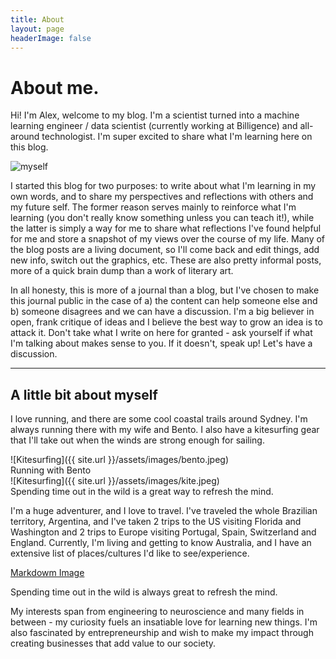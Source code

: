 ```yaml
---
title: About
layout: page
headerImage: false
---
```



<h1>About me.</h1>
<!-- ![Profile Image]({% if site.external-image %}{{ site.picture }}{% else %}{{ site.url }}/{{ site.picture }}{% endif %}) -->
<p>Hi! I'm Alex, welcome to my blog. I'm a scientist turned into a machine learning engineer / data scientist (currently working at Billigence) and all-around technologist. I'm super excited to share what I'm learning here on this blog.</p>

<!-- ![me]({{ site.url }}/assets/images/self2.jpeg) -->

<div class="side-by-side">
    <div class="toleft">
        <img class="image" src="{{ site.url }}/assets/images/self2.jpeg" alt="myself">
        <!-- <figcaption class="caption">Photo by John Doe</figcaption> -->
    </div>
    <div class="toright">
        <p>I started this blog for two purposes: to write about what I'm learning in my own words, and to share my perspectives and reflections with others and my future self. The former reason serves mainly to reinforce what I'm learning (you don't really know something unless you can teach it!), while the latter is simply a way for me to share what reflections I've found helpful for me and store a snapshot of my views over the course of my life. Many of the blog posts are a living document, so I'll come back and edit things, add new info, switch out the graphics, etc. These are also pretty informal posts, more of a quick brain dump than a work of literary art.</p>
    </div>
</div>

<p>In all honesty, this is more of a journal than a blog, but I've chosen to make this journal public in the case of a) the content can help someone else and b) someone disagrees and we can have a discussion. I'm a big believer in open, frank critique of ideas and I believe the best way to grow an idea is to attack it. Don't take what I write on here for granted - ask yourself if what I'm talking about makes sense to you. If it doesn't, speak up! Let's have a discussion.</p>

---

<h2>A little bit about myself</h2>

<div class="side-by-side">
    <div class="toleft">
		<p>I love running, and there are some cool coastal trails around Sydney. I'm always running there with my wife and Bento. I also have a kitesurfing gear that I'll take out when the winds are strong enough for sailing.</p>
    </div>
    <div class="toright">
		![Kitesurfing]({{ site.url }}/assets/images/bento.jpeg)
		<figcaption class="caption">Running with Bento</figcaption>
    </div>
</div>
![Kitesurfing]({{ site.url }}/assets/images/kite.jpeg)
<figcaption class="caption">Spending time out in the wild is a great way to refresh the mind.</figcaption>

<p>I'm a huge adventurer, and I love to travel. I've traveled the whole Brazilian territory, Argentina, and I've taken 2 trips to the US visiting Florida and Washington and 2 trips to Europe visiting Portugal, Spain, Switzerland and England. Currently, I'm living and getting to know Australia, and I have an extensive list of places/cultures I'd like to see/experience.</p>

[Markdowm Image](assets/images/profile.png)
<figcaption class="caption">Spending time out in the wild is always great to refresh the mind.</figcaption>

<p>My interests span from engineering to neuroscience and many fields in between - my curiosity fuels an insatiable love for learning new things. I'm also fascinated by entrepreneurship and wish to make my impact through creating businesses that add value to our society.</p>
